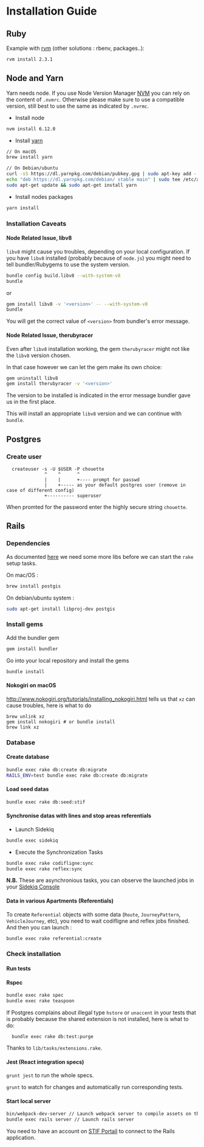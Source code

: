# Installation Guide

## Ruby

Example with [rvm](https://rvm.io/) (other solutions : rbenv, packages..):

```sh
rvm install 2.3.1
```

## Node and Yarn

Yarn needs node. If you use Node Version Manager [NVM](https://github.com/creationix/nvm)  you can rely on the content of `.nvmrc`. Otherwise please make sure to use a compatible version, still best to use the same as indicated by `.nvrmc`.

* Install node

```sh
nvm install 6.12.0
```

* Install [yarn](https://yarnpkg.com/lang/en/docs/install/)

```sh
// On macOS
brew install yarn

// On Debian/ubuntu
curl -sS https://dl.yarnpkg.com/debian/pubkey.gpg | sudo apt-key add -
echo "deb https://dl.yarnpkg.com/debian/ stable main" | sudo tee /etc/apt/sources.list.d/yarn.list
sudo apt-get update && sudo apt-get install yarn
```

* Install nodes packages

```sh
yarn install
```

### Installation Caveats

#### Node Related Issue, libv8

`libv8` might cause you troubles, depending on your local configuration. If you have `libv8` installed (probably because of `node.js`) you might need to tell bundler/Rubygems to use the system version.

```sh
bundle config build.libv8 --with-system-v8
bundle
```
or

```sh
gem install libv8 -v '<version>' -- --with-system-v8
bundle
```

You will get the correct value of `<version>` from bundler's error message.

#### Node Related Issue, therubyracer

Even after `libv8` installation working, the gem `therubyracer` might not like the `libv8` version chosen.

In that case however we can let the gem make its own choice:

```sh
gem uninstall libv8
gem install therubyracer -v '<version>'
```

The version to be installed is indicated in the error message bundler gave us in the first place.

This will install an appropriate `libv8` version and we can continue with `bundle`.

## Postgres

### Create user

      createuser -s -U $USER -P chouette
                  ^    ^      ^
                  |    |      +---- prompt for passwd
                  |    +----- as your default postgres user (remove in case of different config)
                  +---------- superuser

When promted for the password enter the highly secure string `chouette`.

## Rails

### Dependencies

As documented [here](https://github.com/dryade/georuby-ext/issues/2) we need some more libs before we can start the `rake` setup tasks.


On mac/OS :

```sh
brew install postgis
```

On debian/ubuntu system :

```sh
sudo apt-get install libproj-dev postgis
```

### Install gems

Add the bundler gem

```sh
gem install bundler
```

Go into your local repository and install the gems

```sh
bundle install
```

#### Nokogiri on macOS

http://www.nokogiri.org/tutorials/installing_nokogiri.html tells us that `xz` can cause troubles, here is what to do

```
brew unlink xz
gem install nokogiri # or bundle install
brew link xz
```

### Database

#### Create database

```sh
bundle exec rake db:create db:migrate
RAILS_ENV=test bundle exec rake db:create db:migrate
```

#### Load seed datas

```sh
bundle exec rake db:seed:stif
```

#### Synchronise datas with lines and stop areas referentials

* Launch Sidekiq

```sh
bundle exec sidekiq
```

* Execute the Synchronization Tasks

```sh
bundle exec rake codifligne:sync
bundle exec rake reflex:sync
```

**N.B.** These are asynchronious tasks, you can observe the launched jobs in your [Sidekiq Console](http://localhost:3000/sidekiq)

#### Data in various Apartments (Referentials)

To create `Referential` objects with some data (`Route`, `JourneyPattern`, `VehicleJourney`, etc), you need to wait codifligne and reflex jobs finished. And then you can launch :

```sh
bundle exec rake referential:create
```

### Check installation

#### Run tests

#### Rspec 

```sh
bundle exec rake spec
bundle exec rake teaspoon
```

If Postgres complains about illegal type `hstore` or `unaccent` in your tests that is probably because the shared extension is not installed, here is what to do:

      bundle exec rake db:test:purge

Thanks to `lib/tasks/extensions.rake`.

#### Jest (React integration specs)

`grunt jest` to run the whole specs.

`grunt` to watch for changes and automatically run corresponding tests.

#### Start local server

```sh
bin/webpack-dev-server // Launch webpack server to compile assets on the fly
bundle exec rails server // Launch rails server
```
You need to have an account on [STIF Portail](http://stif-portail-dev.af83.priv/) to connect to the Rails application.
